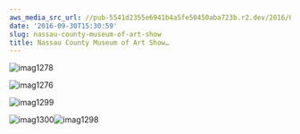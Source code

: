 ```yaml
---
aws_media_src_url: //pub-5541d2355e6941b4a5fe50450aba723b.r2.dev/2016/09/imag1278.jpg
date: '2016-09-30T15:30:59'
slug: nassau-county-museum-of-art-show
title: Nassau County Museum of Art Show…
---
```


 ![imag1278](//pub-5541d2355e6941b4a5fe50450aba723b.r2.dev/2016/09/imag1278.jpg?w=602)

 ![imag1276](//pub-5541d2355e6941b4a5fe50450aba723b.r2.dev/2016/09/imag1276.jpg?w=602)

 ![imag1299](//pub-5541d2355e6941b4a5fe50450aba723b.r2.dev/2016/09/imag1299.jpg?w=602)

 ![imag1300](//pub-5541d2355e6941b4a5fe50450aba723b.r2.dev/2016/09/imag1300.jpg?w=602)![imag1298](//pub-5541d2355e6941b4a5fe50450aba723b.r2.dev/2016/09/imag1298.jpg?w=602)